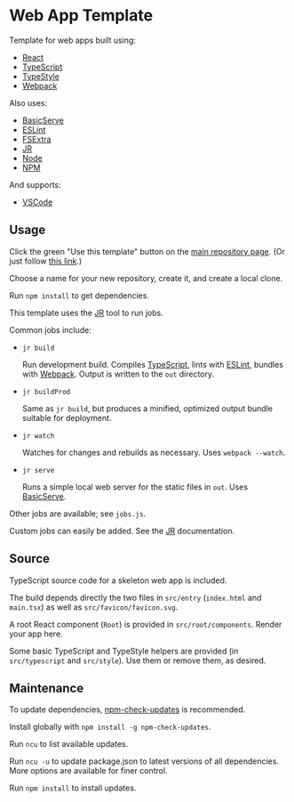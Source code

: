# Web App Template

Template for web apps built using:
- [React](https://reactjs.org/)
- [TypeScript](https://www.typescriptlang.org/)
- [TypeStyle](https://typestyle.github.io/)
- [Webpack](https://webpack.js.org/)

Also uses:
- [BasicServe](https://www.npmjs.com/package/basic-serve)
- [ESLint](https://eslint.org/)
- [FSExtra](https://www.npmjs.com/package/fs-extra)
- [JR](https://www.npmjs.com/package/jr)
- [Node](https://nodejs.org/)
- [NPM](https://www.npmjs.com/)

And supports:
- [VSCode](https://code.visualstudio.com/)

## Usage

Click the green "Use this template" button on the [main repository page](https://github.com/jraymakers/web-app-template).
(Or just follow [this link](https://github.com/jraymakers/web-app-template/generate).)

Choose a name for your new repository, create it, and create a local clone.

Run `npm install` to get dependencies.

This template uses the [JR](https://www.npmjs.com/package/jr) tool to run jobs.

Common jobs include:

- `jr build`

  Run development build. Compiles [TypeScript](https://www.typescriptlang.org/), lints with [ESLint](https://eslint.org/), bundles with [Webpack](https://webpack.js.org/). Output is written to the `out` directory.

- `jr buildProd`

  Same as `jr build`, but produces a minified, optimized output bundle suitable for deployment.

- `jr watch`

  Watches for changes and rebuilds as necessary. Uses `webpack --watch`.

- `jr serve`

  Runs a simple local web server for the static files in `out`. Uses [BasicServe](https://www.npmjs.com/package/basic-serve).

Other jobs are available; see `jobs.js`.

Custom jobs can easily be added. See the [JR](https://www.npmjs.com/package/jr) documentation.

## Source

TypeScript source code for a skeleton web app is included.

The build depends directly the two files in `src/entry` (`index.html` and `main.tsx`) as well as `src/favicon/favicon.svg`.

A root React component (`Root`) is provided in `src/root/components`. Render your app here.

Some basic TypeScript and TypeStyle helpers are provided (in `src/typescript` and `src/style`). Use them or remove them, as desired.

## Maintenance

To update dependencies, [npm-check-updates](https://www.npmjs.com/package/npm-check-updates) is recommended.

Install globally with `npm install -g npm-check-updates`.

Run `ncu` to list available updates.

Run `ncu -u` to update package.json to latest versions of all dependencies. More options are available for finer control.

Run `npm install` to install updates.
